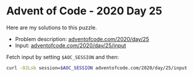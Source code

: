 # Advent of Code - 2020 Day 25
Here are my solutions to this puzzle.

* Problem description: [adventofcode.com/2020/day/25](https://adventofcode.com/2020/day/25)
* Input: [adventofcode.com/2020/day/25/input](https://adventofcode.com/2020/day/25/input)

Fetch input by setting `$AOC_SESSION` and then:
```bash
curl -OJLsb session=$AOC_SESSION adventofcode.com/2020/day/25/input
```
